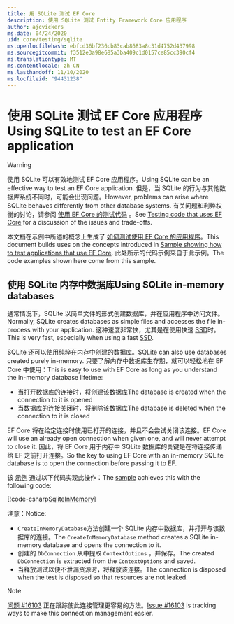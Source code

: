 ```yaml
---
title: 用 SQLite 测试 EF Core
description: 使用 SQLite 测试 Entity Framework Core 应用程序
author: ajcvickers
ms.date: 04/24/2020
uid: core/testing/sqlite
ms.openlocfilehash: ebfcd36bf236cb83cab8683a8c31d4752d437998
ms.sourcegitcommit: f3512e3a98e685a3ba409c1d0157ce85cc390cf4
ms.translationtype: MT
ms.contentlocale: zh-CN
ms.lasthandoff: 11/10/2020
ms.locfileid: "94431238"
---
```

# <a name="using-sqlite-to-test-an-ef-core-application"></a><span data-ttu-id="a24ea-103">使用 SQLite 测试 EF Core 应用程序</span><span class="sxs-lookup"><span data-stu-id="a24ea-103">Using SQLite to test an EF Core application</span></span>

> [!WARNING]
> <span data-ttu-id="a24ea-104">使用 SQLite 可以有效地测试 EF Core 应用程序。</span><span class="sxs-lookup"><span data-stu-id="a24ea-104">Using SQLite can be an effective way to test an EF Core application.</span></span>
> <span data-ttu-id="a24ea-105">但是，当 SQLite 的行为与其他数据库系统不同时，可能会出现问题。</span><span class="sxs-lookup"><span data-stu-id="a24ea-105">However, problems can arise where SQLite behaves differently from other database systems.</span></span>
> <span data-ttu-id="a24ea-106">有关问题和利弊权衡的讨论，请参阅 [使用 EF Core 的测试代码](xref:core/testing/index) 。</span><span class="sxs-lookup"><span data-stu-id="a24ea-106">See [Testing code that uses EF Core](xref:core/testing/index) for a discussion of the issues and trade-offs.</span></span>  

<span data-ttu-id="a24ea-107">本文档在示例中所述的概念上生成了 [如何测试使用 EF Core 的应用程序](xref:core/testing/testing-sample)。</span><span class="sxs-lookup"><span data-stu-id="a24ea-107">This document builds uses on the concepts introduced in [Sample showing how to test applications that use EF Core](xref:core/testing/testing-sample).</span></span>
<span data-ttu-id="a24ea-108">此处所示的代码示例来自于此示例。</span><span class="sxs-lookup"><span data-stu-id="a24ea-108">The code examples shown here come from this sample.</span></span>

## <a name="using-sqlite-in-memory-databases"></a><span data-ttu-id="a24ea-109">使用 SQLite 内存中数据库</span><span class="sxs-lookup"><span data-stu-id="a24ea-109">Using SQLite in-memory databases</span></span>

<span data-ttu-id="a24ea-110">通常情况下，SQLite 以简单文件的形式创建数据库，并在应用程序中访问文件。</span><span class="sxs-lookup"><span data-stu-id="a24ea-110">Normally, SQLite creates databases as simple files and accesses the file in-process with your application.</span></span>
<span data-ttu-id="a24ea-111">这种速度非常快，尤其是在使用快速 [SSD](https://en.wikipedia.org/wiki/Solid-state_drive)时。</span><span class="sxs-lookup"><span data-stu-id="a24ea-111">This is very fast, especially when using a fast [SSD](https://en.wikipedia.org/wiki/Solid-state_drive).</span></span>

<span data-ttu-id="a24ea-112">SQLite 还可以使用纯粹在内存中创建的数据库。</span><span class="sxs-lookup"><span data-stu-id="a24ea-112">SQLite can also use databases created purely in-memory.</span></span>
<span data-ttu-id="a24ea-113">只要了解内存中数据库生存期，就可以轻松地在 EF Core 中使用：</span><span class="sxs-lookup"><span data-stu-id="a24ea-113">This is easy to use with EF Core as long as you understand the in-memory database lifetime:</span></span>

* <span data-ttu-id="a24ea-114">当打开数据库的连接时，将创建该数据库</span><span class="sxs-lookup"><span data-stu-id="a24ea-114">The database is created when the connection to it is opened</span></span>
* <span data-ttu-id="a24ea-115">当数据库的连接关闭时，将删除该数据库</span><span class="sxs-lookup"><span data-stu-id="a24ea-115">The database is deleted when the connection to it is closed</span></span>

<span data-ttu-id="a24ea-116">EF Core 将在给定连接时使用已打开的连接，并且不会尝试关闭该连接。</span><span class="sxs-lookup"><span data-stu-id="a24ea-116">EF Core will use an already open connection when given one, and will never attempt to close it.</span></span>
<span data-ttu-id="a24ea-117">因此，将 EF Core 用于内存中 SQLite 数据库的关键是在将连接传递给 EF 之前打开连接。</span><span class="sxs-lookup"><span data-stu-id="a24ea-117">So the key to using EF Core with an in-memory SQLite database is to open the connection before passing it to EF.</span></span>  

<span data-ttu-id="a24ea-118">该 [示例](xref:core/testing/testing-sample) 通过以下代码实现此操作：</span><span class="sxs-lookup"><span data-stu-id="a24ea-118">The [sample](xref:core/testing/testing-sample) achieves this with the following code:</span></span>

[!code-csharp[SqliteInMemory](../../../samples/core/Miscellaneous/Testing/ItemsWebApi/Tests/SqliteInMemoryItemsControllerTest.cs?name=SqliteInMemory)]

<span data-ttu-id="a24ea-119">注意：</span><span class="sxs-lookup"><span data-stu-id="a24ea-119">Notice:</span></span>

* <span data-ttu-id="a24ea-120">`CreateInMemoryDatabase`方法创建一个 SQLite 内存中数据库，并打开与该数据库的连接。</span><span class="sxs-lookup"><span data-stu-id="a24ea-120">The `CreateInMemoryDatabase` method creates a SQLite in-memory database and opens the connection to it.</span></span>
* <span data-ttu-id="a24ea-121">创建的 `DbConnection` 从中提取 `ContextOptions` ，并保存。</span><span class="sxs-lookup"><span data-stu-id="a24ea-121">The created `DbConnection` is extracted from the `ContextOptions` and saved.</span></span>
* <span data-ttu-id="a24ea-122">当释放测试以便不泄漏资源时，将释放该连接。</span><span class="sxs-lookup"><span data-stu-id="a24ea-122">The connection is disposed when the test is disposed so that resources are not leaked.</span></span>

> [!NOTE]
> <span data-ttu-id="a24ea-123">[问题 #16103](https://github.com/dotnet/efcore/issues/16103) 正在跟踪使此连接管理更容易的方法。</span><span class="sxs-lookup"><span data-stu-id="a24ea-123">[Issue #16103](https://github.com/dotnet/efcore/issues/16103) is tracking ways to make this connection management easier.</span></span>
